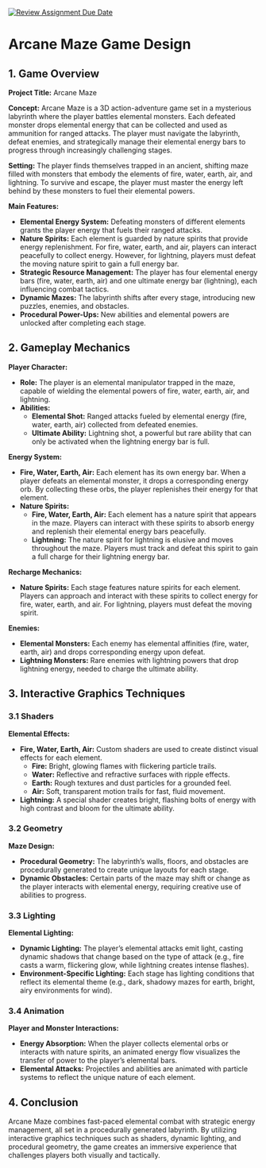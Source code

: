 [![Review Assignment Due Date](https://classroom.github.com/assets/deadline-readme-button-22041afd0340ce965d47ae6ef1cefeee28c7c493a6346c4f15d667ab976d596c.svg)](https://classroom.github.com/a/ZUtYscbQ)

# Arcane Maze Game Design

## 1. Game Overview

**Project Title:** Arcane Maze  

**Concept:** Arcane Maze is a 3D action-adventure game set in a mysterious labyrinth where the player battles elemental monsters. Each defeated monster drops elemental energy that can be collected and used as ammunition for ranged attacks. The player must navigate the labyrinth, defeat enemies, and strategically manage their elemental energy bars to progress through increasingly challenging stages.

**Setting:** The player finds themselves trapped in an ancient, shifting maze filled with monsters that embody the elements of fire, water, earth, air, and lightning. To survive and escape, the player must master the energy left behind by these monsters to fuel their elemental powers.

**Main Features:**
- **Elemental Energy System:** Defeating monsters of different elements grants the player energy that fuels their ranged attacks.
- **Nature Spirits:** Each element is guarded by nature spirits that provide energy replenishment. For fire, water, earth, and air, players can interact peacefully to collect energy. However, for lightning, players must defeat the moving nature spirit to gain a full energy bar.
- **Strategic Resource Management:** The player has four elemental energy bars (fire, water, earth, air) and one ultimate energy bar (lightning), each influencing combat tactics.
- **Dynamic Mazes:** The labyrinth shifts after every stage, introducing new puzzles, enemies, and obstacles.
- **Procedural Power-Ups:** New abilities and elemental powers are unlocked after completing each stage.

## 2. Gameplay Mechanics

**Player Character:**
- **Role:** The player is an elemental manipulator trapped in the maze, capable of wielding the elemental powers of fire, water, earth, air, and lightning.
- **Abilities:**
  - **Elemental Shot:** Ranged attacks fueled by elemental energy (fire, water, earth, air) collected from defeated enemies.
  - **Ultimate Ability:** Lightning shot, a powerful but rare ability that can only be activated when the lightning energy bar is full.

**Energy System:**
- **Fire, Water, Earth, Air:** Each element has its own energy bar. When a player defeats an elemental monster, it drops a corresponding energy orb. By collecting these orbs, the player replenishes their energy for that element.
- **Nature Spirits:**
  - **Fire, Water, Earth, Air:** Each element has a nature spirit that appears in the maze. Players can interact with these spirits to absorb energy and replenish their elemental energy bars peacefully.
  - **Lightning:** The nature spirit for lightning is elusive and moves throughout the maze. Players must track and defeat this spirit to gain a full charge for their lightning energy bar.

**Recharge Mechanics:**
- **Nature Spirits:** Each stage features nature spirits for each element. Players can approach and interact with these spirits to collect energy for fire, water, earth, and air. For lightning, players must defeat the moving spirit.

**Enemies:**
- **Elemental Monsters:** Each enemy has elemental affinities (fire, water, earth, air) and drops corresponding energy upon defeat.
- **Lightning Monsters:** Rare enemies with lightning powers that drop lightning energy, needed to charge the ultimate ability.

## 3. Interactive Graphics Techniques

### 3.1 Shaders
**Elemental Effects:**
- **Fire, Water, Earth, Air:** Custom shaders are used to create distinct visual effects for each element.
  - **Fire:** Bright, glowing flames with flickering particle trails.
  - **Water:** Reflective and refractive surfaces with ripple effects.
  - **Earth:** Rough textures and dust particles for a grounded feel.
  - **Air:** Soft, transparent motion trails for fast, fluid movement.
- **Lightning:** A special shader creates bright, flashing bolts of energy with high contrast and bloom for the ultimate ability.

### 3.2 Geometry
**Maze Design:**
- **Procedural Geometry:** The labyrinth’s walls, floors, and obstacles are procedurally generated to create unique layouts for each stage.
- **Dynamic Obstacles:** Certain parts of the maze may shift or change as the player interacts with elemental energy, requiring creative use of abilities to progress.

### 3.3 Lighting
**Elemental Lighting:**
- **Dynamic Lighting:** The player’s elemental attacks emit light, casting dynamic shadows that change based on the type of attack (e.g., fire casts a warm, flickering glow, while lightning creates intense flashes).
- **Environment-Specific Lighting:** Each stage has lighting conditions that reflect its elemental theme (e.g., dark, shadowy mazes for earth, bright, airy environments for wind).

### 3.4 Animation
**Player and Monster Interactions:**
- **Energy Absorption:** When the player collects elemental orbs or interacts with nature spirits, an animated energy flow visualizes the transfer of power to the player’s elemental bars.
- **Elemental Attacks:** Projectiles and abilities are animated with particle systems to reflect the unique nature of each element.

## 4. Conclusion
Arcane Maze combines fast-paced elemental combat with strategic energy management, all set in a procedurally generated labyrinth. By utilizing interactive graphics techniques such as shaders, dynamic lighting, and procedural geometry, the game creates an immersive experience that challenges players both visually and tactically.
